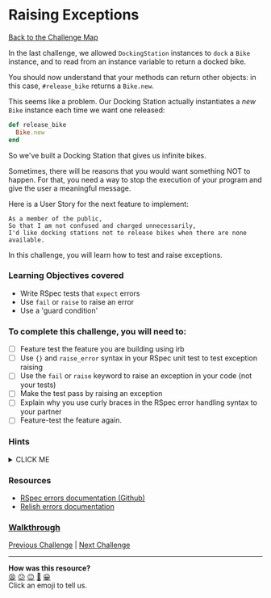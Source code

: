 # Raising Exceptions

[Back to the Challenge Map](0_challenge_map.md)

In the last challenge, we allowed `DockingStation` instances to `dock` a `Bike` instance, and to read from an instance variable to return a docked bike.

You should now understand that your methods can return other objects: in this case, `#release_bike` returns a `Bike.new`.

This seems like a problem. Our Docking Station actually instantiates a _new_ `Bike` instance each time we want one released:

```ruby
def release_bike
  Bike.new
end
```

So we've built a Docking Station that gives us infinite bikes.

Sometimes, there will be reasons that you would want something NOT to happen. For that, you need a way to stop the execution of your program and give the user a meaningful message.

Here is a User Story for the next feature to implement:

```
As a member of the public,
So that I am not confused and charged unnecessarily,
I'd like docking stations not to release bikes when there are none available.
```

In this challenge, you will learn how to test and raise exceptions.

### Learning Objectives covered
- Write RSpec tests that `expect` errors
- Use `fail` or `raise` to raise an error
- Use a 'guard condition'

### To complete this challenge, you will need to:

- [ ] Feature test the feature you are building using irb
- [ ] Use `{}` and `raise_error` syntax in your RSpec unit test to test exception raising
- [ ] Use the `fail` or `raise` keyword to raise an exception in your code (not your tests)
- [ ] Make the test pass by raising an exception
- [ ] Explain why you use curly braces in the RSpec error handling syntax to your partner
- [ ] Feature-test the feature again.

### Hints

<details><summary>CLICK ME</summary>
  <li>We want to raise an error when a user tries to release a bike from an empty DockingStation.  What would an 'empty' DockingStation object look like? Presumably one where the instance variable you set up in the last step doesn't yet contain a bike.  Run a feature test with the expectation that releasing a bike from an empty docking station will raise an error</li>
  <li>Unsurprisingly, the feature test fails.  Not because we see an error message, but rather because we don't - we can release bikes from empty DockingStations without any problem.  You know the drill by now - let's write a matching unit test.  RSpec provides us with a raise_error method for just this sort of situation, but it's usage is a little tricky.  Check the documentation below to see how it works.</li>
  <li>The last step is to make this test past.  You'll need to do some research on how to raise an error in Ruby.</li>
</details>

### Resources

- [RSpec errors documentation (Github)](https://github.com/rspec/rspec-expectations#expecting-errors)
- [Relish errors documentation](http://www.relishapp.com/rspec/rspec-expectations/v/3-3/docs/built-in-matchers/raise-error-matcher)

### [Walkthrough](walkthroughs/12.md)

[Previous Challenge](11_using_instance_variables.md) | [Next Challenge](13_limiting_capacity.md)

<!-- BEGIN GENERATED SECTION DO NOT EDIT -->

---

**How was this resource?**  
[😫](https://airtable.com/shrUJ3t7KLMqVRFKR?prefill_Repository=course&prefill_File=boris_bikes/12_raising_exceptions.md&prefill_Sentiment=😫) [😕](https://airtable.com/shrUJ3t7KLMqVRFKR?prefill_Repository=course&prefill_File=boris_bikes/12_raising_exceptions.md&prefill_Sentiment=😕) [😐](https://airtable.com/shrUJ3t7KLMqVRFKR?prefill_Repository=course&prefill_File=boris_bikes/12_raising_exceptions.md&prefill_Sentiment=😐) [🙂](https://airtable.com/shrUJ3t7KLMqVRFKR?prefill_Repository=course&prefill_File=boris_bikes/12_raising_exceptions.md&prefill_Sentiment=🙂) [😀](https://airtable.com/shrUJ3t7KLMqVRFKR?prefill_Repository=course&prefill_File=boris_bikes/12_raising_exceptions.md&prefill_Sentiment=😀)  
Click an emoji to tell us.

<!-- END GENERATED SECTION DO NOT EDIT -->
